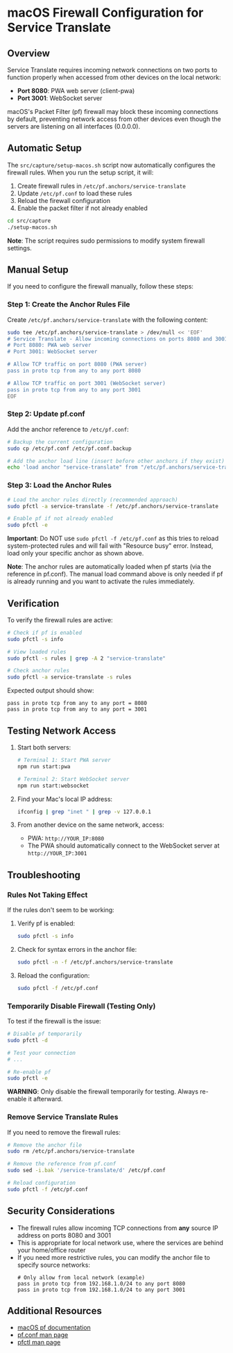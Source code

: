 # macOS Firewall Configuration for Service Translate

## Overview

Service Translate requires incoming network connections on two ports to function properly when accessed from other devices on the local network:

- **Port 8080**: PWA web server (client-pwa)
- **Port 3001**: WebSocket server

macOS's Packet Filter (pf) firewall may block these incoming connections by default, preventing network access from other devices even though the servers are listening on all interfaces (0.0.0.0).

## Automatic Setup

The `src/capture/setup-macos.sh` script now automatically configures the firewall rules. When you run the setup script, it will:

1. Create firewall rules in `/etc/pf.anchors/service-translate`
2. Update `/etc/pf.conf` to load these rules
3. Reload the firewall configuration
4. Enable the packet filter if not already enabled

```bash
cd src/capture
./setup-macos.sh
```

**Note**: The script requires sudo permissions to modify system firewall settings.

## Manual Setup

If you need to configure the firewall manually, follow these steps:

### Step 1: Create the Anchor Rules File

Create `/etc/pf.anchors/service-translate` with the following content:

```bash
sudo tee /etc/pf.anchors/service-translate > /dev/null << 'EOF'
# Service Translate - Allow incoming connections on ports 8080 and 3001
# Port 8080: PWA web server
# Port 3001: WebSocket server

# Allow TCP traffic on port 8080 (PWA server)
pass in proto tcp from any to any port 8080

# Allow TCP traffic on port 3001 (WebSocket server)
pass in proto tcp from any to any port 3001
EOF
```

### Step 2: Update pf.conf

Add the anchor reference to `/etc/pf.conf`:

```bash
# Backup the current configuration
sudo cp /etc/pf.conf /etc/pf.conf.backup

# Add the anchor load line (insert before other anchors if they exist)
echo 'load anchor "service-translate" from "/etc/pf.anchors/service-translate"' | sudo tee -a /etc/pf.conf
```

### Step 3: Load the Anchor Rules

```bash
# Load the anchor rules directly (recommended approach)
sudo pfctl -a service-translate -f /etc/pf.anchors/service-translate

# Enable pf if not already enabled
sudo pfctl -e
```

**Important**: Do NOT use `sudo pfctl -f /etc/pf.conf` as this tries to reload system-protected rules and will fail with "Resource busy" error. Instead, load only your specific anchor as shown above.

**Note**: The anchor rules are automatically loaded when pf starts (via the reference in pf.conf). The manual load command above is only needed if pf is already running and you want to activate the rules immediately.

## Verification

To verify the firewall rules are active:

```bash
# Check if pf is enabled
sudo pfctl -s info

# View loaded rules
sudo pfctl -s rules | grep -A 2 "service-translate"

# Check anchor rules
sudo pfctl -a service-translate -s rules
```

Expected output should show:
```
pass in proto tcp from any to any port = 8080
pass in proto tcp from any to any port = 3001
```

## Testing Network Access

1. Start both servers:
   ```bash
   # Terminal 1: Start PWA server
   npm run start:pwa

   # Terminal 2: Start WebSocket server
   npm run start:websocket
   ```

2. Find your Mac's local IP address:
   ```bash
   ifconfig | grep "inet " | grep -v 127.0.0.1
   ```

3. From another device on the same network, access:
   - PWA: `http://YOUR_IP:8080`
   - The PWA should automatically connect to the WebSocket server at `http://YOUR_IP:3001`

## Troubleshooting

### Rules Not Taking Effect

If the rules don't seem to be working:

1. Verify pf is enabled:
   ```bash
   sudo pfctl -s info
   ```

2. Check for syntax errors in the anchor file:
   ```bash
   sudo pfctl -n -f /etc/pf.anchors/service-translate
   ```

3. Reload the configuration:
   ```bash
   sudo pfctl -f /etc/pf.conf
   ```

### Temporarily Disable Firewall (Testing Only)

To test if the firewall is the issue:

```bash
# Disable pf temporarily
sudo pfctl -d

# Test your connection
# ...

# Re-enable pf
sudo pfctl -e
```

**WARNING**: Only disable the firewall temporarily for testing. Always re-enable it afterward.

### Remove Service Translate Rules

If you need to remove the firewall rules:

```bash
# Remove the anchor file
sudo rm /etc/pf.anchors/service-translate

# Remove the reference from pf.conf
sudo sed -i.bak '/service-translate/d' /etc/pf.conf

# Reload configuration
sudo pfctl -f /etc/pf.conf
```

## Security Considerations

- The firewall rules allow incoming TCP connections from **any** source IP address on ports 8080 and 3001
- This is appropriate for local network use, where the services are behind your home/office router
- If you need more restrictive rules, you can modify the anchor file to specify source networks:
  ```
  # Only allow from local network (example)
  pass in proto tcp from 192.168.1.0/24 to any port 8080
  pass in proto tcp from 192.168.1.0/24 to any port 3001
  ```

## Additional Resources

- [macOS pf documentation](https://www.openbsd.org/faq/pf/)
- [pf.conf man page](https://man.openbsd.org/pf.conf)
- [pfctl man page](https://man.openbsd.org/pfctl)
